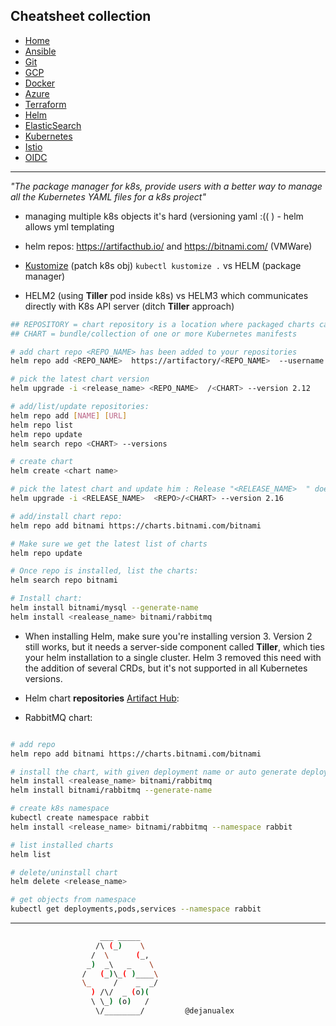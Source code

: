 ## Cheatsheet collection

* [Home](index.md)
* [Ansible](ansible.md)
* [Git](git.md)
* [GCP](gcp.md)
* [Docker](docker.md)
* [Azure](azure.md)
* [Terraform](terraform.md)
* <ins>[Helm](helm.md)<ins>
* [ElasticSearch](elastic.md)
* [Kubernetes](k8s.md)
* [Istio](istio.md)
* [OIDC](openID.md)
---

<em>"The package manager for k8s, provide users with a better way to manage all the Kubernetes YAML files for a k8s project"</em>

* managing multiple k8s objects it's hard (versioning yaml :(( ) - helm allows yml templating
*  helm repos: https://artifacthub.io/ and https://bitnami.com/ (VMWare)

* [Kustomize](https://kustomize.io/) (patch k8s obj) `kubectl kustomize .`  vs HELM (package manager)
* HELM2 (using **Tiller** pod inside k8s) vs HELM3 which communicates directly with K8s API server (ditch **Tiller** approach)

```bash
## REPOSITORY = chart repository is a location where packaged charts can be stored and share
## CHART = bundle/collection of one or more Kubernetes manifests

# add chart repo <REPO_NAME> has been added to your repositories
helm repo add <REPO_NAME>  https://artifactory/<REPO_NAME>  --username USER --password PASSWORD

# pick the latest chart version
helm upgrade -i <release_name> <REPO_NAME>  /<CHART> --version 2.12

# add/list/update repositories:
helm repo add [NAME] [URL]
helm repo list
helm repo update
helm search repo <CHART> --versions

# create chart
helm create <chart name>

# pick the latest chart and update him : Release "<RELEASE_NAME>  " does not exist. Installing it now.
helm upgrade -i <RELEASE_NAME>  <REPO>/<CHART> --version 2.16

# add/install chart repo:
helm repo add bitnami https://charts.bitnami.com/bitnami

# Make sure we get the latest list of charts
helm repo update 

# Once repo is installed, list the charts:
helm search repo bitnami

# Install chart:
helm install bitnami/mysql --generate-name
helm install <realease_name> bitnami/rabbitmq
```

* When installing Helm, make sure you're installing version 3. Version 2 still works, but it needs a server-side component called **Tiller**, which ties your helm installation to a single cluster. Helm 3 removed this need with the addition of several CRDs, but it's not supported in all Kubernetes versions.

* Helm chart **repositories** [Artifact Hub](https://artifacthub.io/packages/search?kind=0):

* RabbitMQ chart:

```bash

# add repo
helm repo add bitnami https://charts.bitnami.com/bitnami

# install the chart, with given deployment name or auto generate deployment name
helm install <realease_name> bitnami/rabbitmq
helm install bitnami/rabbitmq --generate-name

# create k8s namespace
kubectl create namespace rabbit
helm install <release_name> bitnami/rabbitmq --namespace rabbit

# list installed charts
helm list

# delete/uninstall chart
helm delete <release_name>

# get objects from namespace
kubectl get deployments,pods,services --namespace rabbit
```
---

```bash
                    ___ _____
                   /\ (_)    \
                  /  \      (_,
                 _)  _\   _    \
                /   (_)\_( )____\
                \_     /    _  _/
                  ) /\/  _ (o)(
                  \ \_) (o)   /
                   \/________/         @dejanualex
```